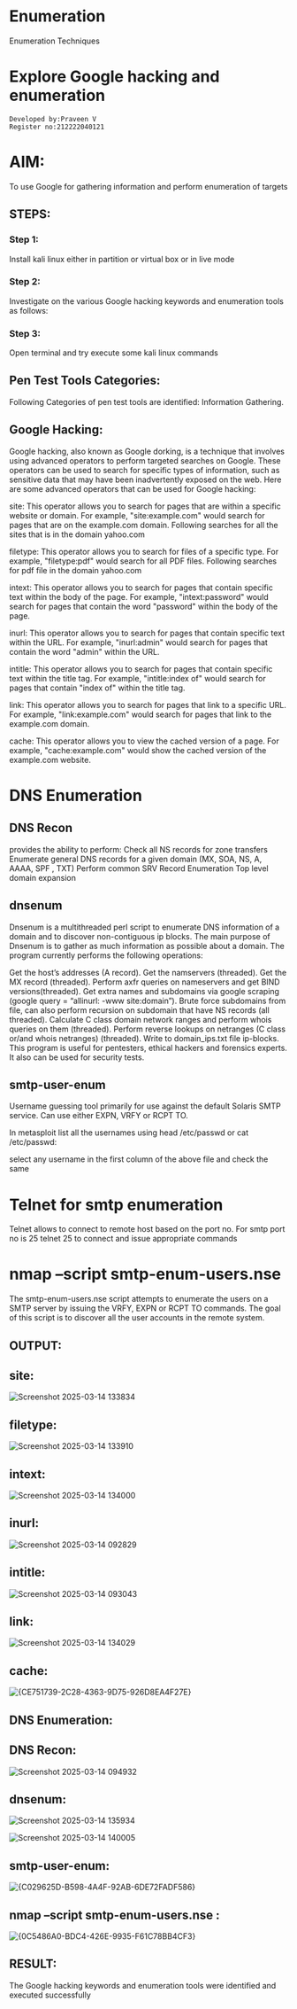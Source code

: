 # Enumeration
Enumeration Techniques

# Explore Google hacking and enumeration 
```
Developed by:Praveen V
Register no:212222040121
```
# AIM:

To use Google for gathering information and perform enumeration of targets

## STEPS:

### Step 1:

Install kali linux either in partition or virtual box or in live mode

### Step 2:

Investigate on the various Google hacking keywords and enumeration tools as follows:


### Step 3:
Open terminal and try execute some kali linux commands

## Pen Test Tools Categories:  

Following Categories of pen test tools are identified:
Information Gathering.

## Google Hacking:

Google hacking, also known as Google dorking, is a technique that involves using advanced operators to perform targeted searches on Google. These operators can be used to search for specific types of information, such as sensitive data that may have been inadvertently exposed on the web. Here are some advanced operators that can be used for Google hacking:

site: This operator allows you to search for pages that are within a specific website or domain. For example, "site:example.com" would search for pages that are on the example.com domain.
Following searches for all the sites that is in the domain yahoo.com

filetype: This operator allows you to search for files of a specific type. For example, "filetype:pdf" would search for all PDF files.
Following searches for pdf file in the domain yahoo.com



intext: This operator allows you to search for pages that contain specific text within the body of the page. For example, "intext:password" would search for pages that contain the word "password" within the body of the page.


inurl: This operator allows you to search for pages that contain specific text within the URL. For example, "inurl:admin" would search for pages that contain the word "admin" within the URL.

intitle: This operator allows you to search for pages that contain specific text within the title tag. For example, "intitle:index of" would search for pages that contain "index of" within the title tag.

link: This operator allows you to search for pages that link to a specific URL. For example, "link:example.com" would search for pages that link to the example.com domain.

cache: This operator allows you to view the cached version of a page. For example, "cache:example.com" would show the cached version of the example.com website.

 
# DNS Enumeration


## DNS Recon
provides the ability to perform:
Check all NS records for zone transfers
Enumerate general DNS records for a given domain (MX, SOA, NS, A, AAAA, SPF , TXT)
Perform common SRV Record Enumeration
Top level domain expansion








## dnsenum
Dnsenum is a multithreaded perl script to enumerate DNS information of a domain and to discover non-contiguous ip blocks. The main purpose of Dnsenum is to gather as much information as possible about a domain. The program currently performs the following operations:

Get the host’s addresses (A record).
Get the namservers (threaded).
Get the MX record (threaded).
Perform axfr queries on nameservers and get BIND versions(threaded).
Get extra names and subdomains via google scraping (google query = “allinurl: -www site:domain”).
Brute force subdomains from file, can also perform recursion on subdomain that have NS records (all threaded).
Calculate C class domain network ranges and perform whois queries on them (threaded).
Perform reverse lookups on netranges (C class or/and whois netranges) (threaded).
Write to domain_ips.txt file ip-blocks.
This program is useful for pentesters, ethical hackers and forensics experts. It also can be used for security tests.


## smtp-user-enum
Username guessing tool primarily for use against the default Solaris SMTP service. Can use either EXPN, VRFY or RCPT TO.


In metasploit list all the usernames using head /etc/passwd or cat /etc/passwd:

select any username in the first column of the above file and check the same


# Telnet for smtp enumeration
Telnet allows to connect to remote host based on the port no. For smtp port no is 25
telnet <host address> 25 to connect
and issue appropriate commands
  
 
  
  

# nmap –script smtp-enum-users.nse <hostname>

The smtp-enum-users.nse script attempts to enumerate the users on a SMTP server by issuing the VRFY, EXPN or RCPT TO commands. The goal of this script is to discover all the user accounts in the remote system.


## OUTPUT:
## site:
![Screenshot 2025-03-14 133834](https://github.com/user-attachments/assets/9022d1b6-c168-4096-8bdd-c5451454b95f)



## filetype:
![Screenshot 2025-03-14 133910](https://github.com/user-attachments/assets/246aff14-f450-4c23-b923-1ee14e68eb14)





## intext:
![Screenshot 2025-03-14 134000](https://github.com/user-attachments/assets/bb77e073-7920-4359-aa3f-ca091f90c51c)





## inurl:

![Screenshot 2025-03-14 092829](https://github.com/user-attachments/assets/6afa5203-b6c8-47a3-bf9d-fbce5335b000)


## intitle:
![Screenshot 2025-03-14 093043](https://github.com/user-attachments/assets/2afe834b-af95-4f53-b057-38fcec9f5356)




## link:
![Screenshot 2025-03-14 134029](https://github.com/user-attachments/assets/a3fcc714-3b7f-417b-98e9-8572ce41d8a2)





## cache:

![{CE751739-2C28-4363-9D75-926D8EA4F27E}](https://github.com/user-attachments/assets/900e84da-7343-448e-a6ca-dc44ed9a6e2e)


## DNS Enumeration:
## DNS Recon:
![Screenshot 2025-03-14 094932](https://github.com/user-attachments/assets/34f9e059-882f-4bea-b69f-392b0ea40219)


## dnsenum:
![Screenshot 2025-03-14 135934](https://github.com/user-attachments/assets/0e37e356-aa90-42c6-a3b3-6708124a10d4)


![Screenshot 2025-03-14 140005](https://github.com/user-attachments/assets/779894ae-0bd7-41aa-a974-ae8267ae007c)




## smtp-user-enum:

![{C029625D-B598-4A4F-92AB-6DE72FADF586}](https://github.com/user-attachments/assets/5a26c7d6-7909-4bf2-80c2-9910fc3aefc0)



## nmap –script smtp-enum-users.nse :

![{0C5486A0-BDC4-426E-9935-F61C78BB4CF3}](https://github.com/user-attachments/assets/99fedfa2-309f-40dd-a2c5-987f9ce64ec9)



## RESULT:
The Google hacking keywords and enumeration tools were identified and executed successfully

